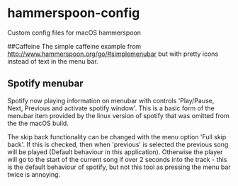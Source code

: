 # hammerspoon-config
Custom config files for macOS hammerspoon

##Caffeine
The simple caffeine example from http://www.hammerspoon.org/go/#simplemenubar but with pretty icons instead of text in the menu bar.

## Spotify menubar
Spotify now playing information on menubar with controls 'Play/Pause, Next, Previous and activate spotify window'. This is a basic form of the menubar item provided by the linux version of spotify that was omitted from the the macOS build.

The skip back functionality can be changed with the menu option 'Full skip back'. If this is checked, then when 'previous' is selected the previous song will be played (Default behaviour in this application). Otherwise the player will go to the start of the current song if over 2 seconds into the track - this is the default behaviour of spotify, but not this tool as pressing the menu bar twice is annoying.

